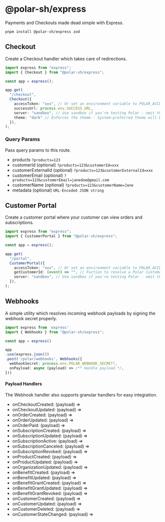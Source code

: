 # @polar-sh/express

Payments and Checkouts made dead simple with Express.

`pnpm install @polar-sh/express zod`

## Checkout

Create a Checkout handler which takes care of redirections.

```typescript
import express from "express";
import { Checkout } from "@polar-sh/express";

const app = express();

app.get(
  "/checkout",
  Checkout({
    accessToken: "xxx", // Or set an environment variable to POLAR_ACCESS_TOKEN
    successUrl: process.env.SUCCESS_URL,
    server: "sandbox", // Use sandbox if you're testing Polar - omit the parameter or pass 'production' otherwise
    theme: "dark" // Enforces the theme - System-preferred theme will be set if left omitted
  }),
);
```

### Query Params

Pass query params to this route.

- products `?products=123`
- customerId (optional) `?products=123&customerId=xxx`
- customerExternalId (optional) `?products=123&customerExternalId=xxx`
- customerEmail (optional) `?products=123&customerEmail=janedoe@gmail.com`
- customerName (optional) `?products=123&customerName=Jane`
- metadata (optional) `URL-Encoded JSON string`

## Customer Portal

Create a customer portal where your customer can view orders and subscriptions.

```typescript
import express from "express";
import { CustomerPortal } from "@polar-sh/express";

const app = express();

app.get(
  "/portal",
  CustomerPortal({
    accessToken: "xxx", // Or set an environment variable to POLAR_ACCESS_TOKEN
    getCustomerId: (event) => "", // Fuction to resolve a Polar Customer ID
    server: "sandbox", // Use sandbox if you're testing Polar - omit the parameter or pass 'production' otherwise
  }),
);
```

## Webhooks

A simple utility which resolves incoming webhook payloads by signing the webhook secret properly.

```typescript
import express from 'express'
import { Webhooks } from "@polar-sh/express";

const app = express()

app
.use(express.json())
.post('/polar/webhooks', Webhooks({
  webhookSecret: process.env.POLAR_WEBHOOK_SECRET!,
  onPayload: async (payload) => /** Handle payload */,
}))
```

#### Payload Handlers

The Webhook handler also supports granular handlers for easy integration.

- onCheckoutCreated: (payload) =>
- onCheckoutUpdated: (payload) =>
- onOrderCreated: (payload) =>
- onOrderUpdated: (payload) =>
- onOrderPaid: (payload) =>
- onSubscriptionCreated: (payload) =>
- onSubscriptionUpdated: (payload) =>
- onSubscriptionActive: (payload) =>
- onSubscriptionCanceled: (payload) =>
- onSubscriptionRevoked: (payload) =>
- onProductCreated: (payload) =>
- onProductUpdated: (payload) =>
- onOrganizationUpdated: (payload) =>
- onBenefitCreated: (payload) =>
- onBenefitUpdated: (payload) =>
- onBenefitGrantCreated: (payload) =>
- onBenefitGrantUpdated: (payload) =>
- onBenefitGrantRevoked: (payload) =>
- onCustomerCreated: (payload) =>
- onCustomerUpdated: (payload) =>
- onCustomerDeleted: (payload) =>
- onCustomerStateChanged: (payload) =>
